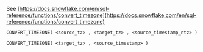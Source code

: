 See [https://docs.snowflake.com/en/sql-reference/functions/convert_timezone](https://docs.snowflake.com/en/sql-reference/functions/convert_timezone)
```
CONVERT_TIMEZONE( <source_tz> , <target_tz> , <source_timestamp_ntz> )

CONVERT_TIMEZONE( <target_tz> , <source_timestamp> )
```
